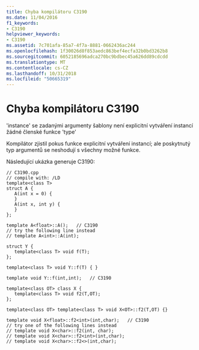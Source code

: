 ```yaml
---
title: Chyba kompilátoru C3190
ms.date: 11/04/2016
f1_keywords:
- C3190
helpviewer_keywords:
- C3190
ms.assetid: 7c701afa-85a7-4f7a-8881-0662436ac244
ms.openlocfilehash: 1f30026d8f853aedc863bef4ecfa32b0bd3262b8
ms.sourcegitcommit: 6052185696adca270bc9bdbec45a626dd89cdcdd
ms.translationtype: MT
ms.contentlocale: cs-CZ
ms.lasthandoff: 10/31/2018
ms.locfileid: "50665319"
---
```

# <a name="compiler-error-c3190"></a>Chyba kompilátoru C3190

'instance' se zadanými argumenty šablony není explicitní vytváření instancí žádné členské funkce 'type'

Kompilátor zjistil pokus funkce explicitní vytváření instancí; ale poskytnutý typ argumentů se neshodují s všechny možné funkce.

Následující ukázka generuje C3190:

```
// C3190.cpp
// compile with: /LD
template<class T>
struct A {
   A(int x = 0) {
   }
   A(int x, int y) {
   }
};

template A<float>::A();   // C3190
// try the following line instead
// template A<int>::A(int);

struct Y {
   template<class T> void f(T);
};

template<class T> void Y::f(T) { }

template void Y::f(int,int);   // C3190

template<class OT> class X {
   template<class T> void f2(T,OT);
};

template<class OT> template<class T> void X<OT>::f2(T,OT) {}

template void X<float>::f2<int>(int,char);   // C3190
// try one of the following lines instead
// template void X<char>::f2(int, char);
// template void X<char>::f2<int>(int,char);
// template void X<char>::f2<>(int,char);
```
